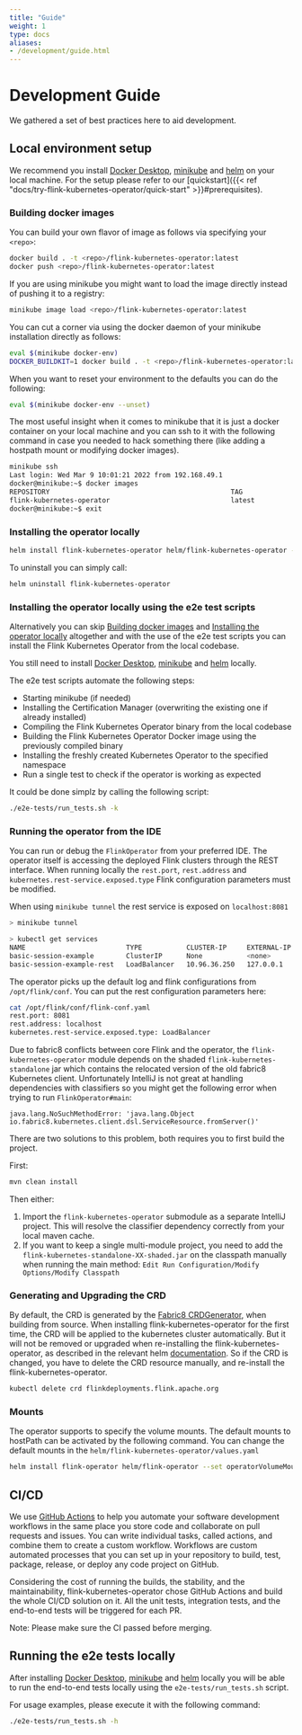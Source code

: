 ```yaml
---
title: "Guide"
weight: 1
type: docs
aliases:
- /development/guide.html
---
```

<!--
Licensed to the Apache Software Foundation (ASF) under one
or more contributor license agreements.  See the NOTICE file
distributed with this work for additional information
regarding copyright ownership.  The ASF licenses this file
to you under the Apache License, Version 2.0 (the
"License"); you may not use this file except in compliance
with the License.  You may obtain a copy of the License at

  http://www.apache.org/licenses/LICENSE-2.0

Unless required by applicable law or agreed to in writing,
software distributed under the License is distributed on an
"AS IS" BASIS, WITHOUT WARRANTIES OR CONDITIONS OF ANY
KIND, either express or implied.  See the License for the
specific language governing permissions and limitations
under the License.
-->

# Development Guide

We gathered a set of best practices here to aid development.

## Local environment setup

We recommend you install [Docker Desktop](https://www.docker.com/products/docker-desktop), [minikube](https://minikube.sigs.k8s.io/docs/start/)
and [helm](https://helm.sh/docs/intro/quickstart/) on your local machine. For the setup please refer to our
[quickstart]({{< ref "docs/try-flink-kubernetes-operator/quick-start" >}}#prerequisites).

### Building docker images
You can build your own flavor of image as follows via specifying your `<repo>`:
```bash
docker build . -t <repo>/flink-kubernetes-operator:latest
docker push <repo>/flink-kubernetes-operator:latest
```

If you are using minikube you might want to load the image directly instead of pushing it to a registry:

```bash
minikube image load <repo>/flink-kubernetes-operator:latest
```

You can cut a corner via using the docker daemon of your minikube installation directly as follows:
```bash
eval $(minikube docker-env)
DOCKER_BUILDKIT=1 docker build . -t <repo>/flink-kubernetes-operator:latest
```

When you want to reset your environment to the defaults you can do the following:
```bash
eval $(minikube docker-env --unset)
```

The most useful insight when it comes to minikube that it is just a docker container on your local machine and you can
ssh to it with the following command in case you needed to hack something there (like adding a hostpath mount or modifying docker images).

```bash
minikube ssh
Last login: Wed Mar 9 10:01:21 2022 from 192.168.49.1
docker@minikube:~$ docker images
REPOSITORY                                             TAG                IMAGE ID       CREATED         SIZE
flink-kubernetes-operator                              latest             cf7856d9ef59   23 hours ago    578MB
docker@minikube:~$ exit
```

### Installing the operator locally

```bash
helm install flink-kubernetes-operator helm/flink-kubernetes-operator --set image.repository=<repo>/flink-kubernetes-operator --set image.tag=latest
```

To uninstall you can simply call:

```bash
helm uninstall flink-kubernetes-operator
```

### Installing the operator locally using the e2e test scripts

Alternatively you can skip [Building docker images](#building-docker-images) and
[Installing the operator locally](#installing-the-operator-locally) altogether and with the
use of the e2e test scripts you can install the Flink Kubernetes Operator from the local codebase.

You still need to install [Docker Desktop](https://www.docker.com/products/docker-desktop),
[minikube](https://minikube.sigs.k8s.io/docs/start/) and [helm](https://helm.sh/docs/intro/quickstart/) locally.

The e2e test scripts automate the following steps:
- Starting minikube (if needed)
- Installing the Certification Manager (overwriting the existing one if already installed)
- Compiling the Flink Kubernetes Operator binary from the local codebase
- Building the Flink Kubernetes Operator Docker image using the previously compiled binary
- Installing the freshly created Kubernetes Operator to the specified namespace
- Run a single test to check if the operator is working as expected

It could be done simplz by calling the following script:
```bash
./e2e-tests/run_tests.sh -k
```

### Running the operator from the IDE

You can run or debug the `FlinkOperator` from your preferred IDE. The operator itself is accessing the deployed Flink clusters through the REST interface. When running locally the `rest.port`, `rest.address` and `kubernetes.rest-service.exposed.type` Flink configuration parameters must be modified.

When using `minikube tunnel` the rest service is exposed on `localhost:8081`
```bash
> minikube tunnel

> kubectl get services
NAME                         TYPE           CLUSTER-IP     EXTERNAL-IP   PORT(S)             AGE
basic-session-example        ClusterIP      None           <none>        6123/TCP,6124/TCP   14h
basic-session-example-rest   LoadBalancer   10.96.36.250   127.0.0.1     8081:30572/TCP      14h
```
The operator picks up the default log and flink configurations from `/opt/flink/conf`. You can put the rest configuration parameters here:
```bash
cat /opt/flink/conf/flink-conf.yaml
rest.port: 8081
rest.address: localhost
kubernetes.rest-service.exposed.type: LoadBalancer
```

Due to fabric8 conflicts between core Flink and the operator, the `flink-kubernetes-operator` module depends on the shaded `flink-kubernetes-standalone` jar which contains the relocated version of the old fabric8 Kubernetes client. Unfortunately IntelliJ is not great at handling dependencies with classifiers so you might get the following error when trying to run `FlinkOperator#main`:

```
java.lang.NoSuchMethodError: 'java.lang.Object io.fabric8.kubernetes.client.dsl.ServiceResource.fromServer()'
```

There are two solutions to this problem, both requires you to first build the project.

First:

```bash
mvn clean install
```

Then either:

 1. Import the `flink-kubernetes-operator` submodule as a separate IntelliJ project. This will resolve the classifier dependency correctly from your local maven cache.
 2. If you want to keep a single multi-module project, you need to add the `flink-kubernetes-standalone-XX-shaded.jar` on the classpath manually when running the main method:
 `Edit Run Configuration/Modify Options/Modify Classpath`

### Generating and Upgrading the CRD

By default, the CRD is generated by the [Fabric8 CRDGenerator](https://github.com/fabric8io/kubernetes-client/blob/master/doc/CRD-generator.md), when building from source.
When installing flink-kubernetes-operator for the first time, the CRD will be applied to the kubernetes cluster automatically. But it will not be removed or upgraded when re-installing the flink-kubernetes-operator, as described in the relevant helm [documentation](https://helm.sh/docs/chart_best_practices/custom_resource_definitions/).
So if the CRD is changed, you have to delete the CRD resource manually, and re-install the flink-kubernetes-operator.

```bash
kubectl delete crd flinkdeployments.flink.apache.org
```

### Mounts

The operator supports to specify the volume mounts. The default mounts to hostPath can be activated by the following command. You can change the default mounts in the `helm/flink-kubernetes-operator/values.yaml`

```bash
helm install flink-operator helm/flink-operator --set operatorVolumeMounts.create=true --set operatorVolumes.create=true
```


## CI/CD

We use [GitHub Actions](https://help.github.com/en/actions/getting-started-with-github-actions/about-github-actions) to help you automate your software development workflows in the same place you store code and collaborate on pull requests and issues.
You can write individual tasks, called actions, and combine them to create a custom workflow.
Workflows are custom automated processes that you can set up in your repository to build, test, package, release, or deploy any code project on GitHub.

Considering the cost of running the builds, the stability, and the maintainability, flink-kubernetes-operator chose GitHub Actions and build the whole CI/CD solution on it.
All the unit tests, integration tests, and the end-to-end tests will be triggered for each PR.

Note: Please make sure the CI passed before merging.

## Running the e2e tests locally

After installing [Docker Desktop](https://www.docker.com/products/docker-desktop),
[minikube](https://minikube.sigs.k8s.io/docs/start/) and [helm](https://helm.sh/docs/intro/quickstart/) locally
you will be able to run the end-to-end tests locally using the `e2e-tests/run_tests.sh` script.

For usage examples, please execute it with the following command:
```bash
./e2e-tests/run_tests.sh -h
```
